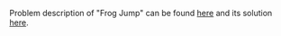 Problem description of "Frog Jump" can be found [here](hhttps://leetcode.com/problems/frog-jump/) and its solution [here](https://github.com/aurimas13/LeetCode-HR-MAANG/blob/main/LeetCode/Python%20Solutions/Frog%20Jump/jump.py).